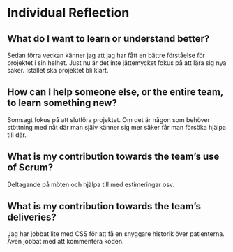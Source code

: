 # Individual Reflection

## What do I want to learn or understand better?
Sedan förra veckan känner jag att jag har fått en bättre förståelse för projektet i sin helhet. Just nu är det inte jättemycket fokus på att lära sig nya saker. Istället ska projektet bli klart.


## How can I help someone else, or the entire team, to learn something new?
Somsagt fokus på att slutföra projektet. Om det är någon som behöver stöttning med nåt där man själv känner sig mer säker får man försöka hjälpa till där.


## What is my contribution towards the team’s use of Scrum?
Deltagande på möten och hjälpa till med estimeringar osv.


## What is my contribution towards the team’s deliveries?
Jag har jobbat lite med CSS för att få en snyggare historik över patienterna. Även jobbat med att kommentera koden.

